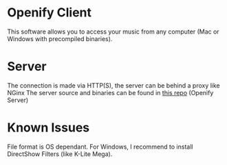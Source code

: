 # Openify Client
This software allows you to access your music from any computer (Mac or Windows with precompiled binaries).

# Server
The connection is made via HTTP(S), the server can be behind a proxy like NGinx
The server source and binaries can be found in [this repo](https://github.com/alexlegarnd/Openify-Server) (Openify Server)

# Known Issues
File format is OS dependant.
For Windows, I recommend to install DirectShow Filters (like K-Lite Mega).

